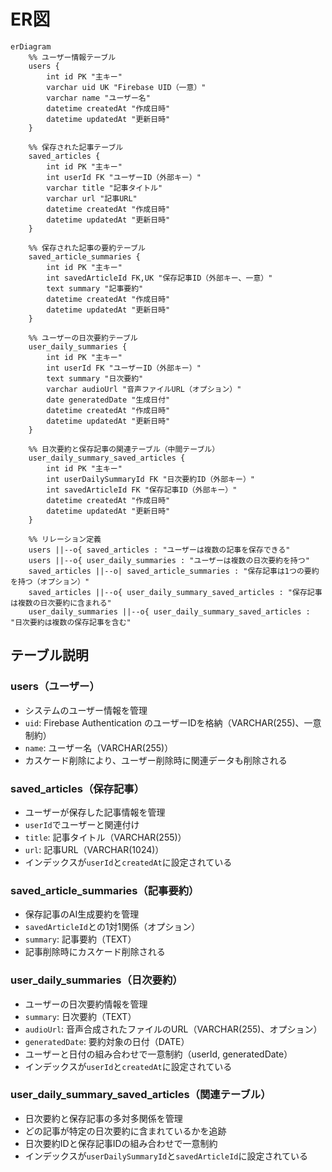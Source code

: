 # ER図

```mermaid
erDiagram
    %% ユーザー情報テーブル
    users {
        int id PK "主キー"
        varchar uid UK "Firebase UID（一意）"
        varchar name "ユーザー名"
        datetime createdAt "作成日時"
        datetime updatedAt "更新日時"
    }
    
    %% 保存された記事テーブル
    saved_articles {
        int id PK "主キー"
        int userId FK "ユーザーID（外部キー）"
        varchar title "記事タイトル"
        varchar url "記事URL"
        datetime createdAt "作成日時"
        datetime updatedAt "更新日時"
    }
    
    %% 保存された記事の要約テーブル
    saved_article_summaries {
        int id PK "主キー"
        int savedArticleId FK,UK "保存記事ID（外部キー、一意）"
        text summary "記事要約"
        datetime createdAt "作成日時"
        datetime updatedAt "更新日時"
    }
    
    %% ユーザーの日次要約テーブル
    user_daily_summaries {
        int id PK "主キー"
        int userId FK "ユーザーID（外部キー）"
        text summary "日次要約"
        varchar audioUrl "音声ファイルURL（オプション）"
        date generatedDate "生成日付"
        datetime createdAt "作成日時"
        datetime updatedAt "更新日時"
    }
    
    %% 日次要約と保存記事の関連テーブル（中間テーブル）
    user_daily_summary_saved_articles {
        int id PK "主キー"
        int userDailySummaryId FK "日次要約ID（外部キー）"
        int savedArticleId FK "保存記事ID（外部キー）"
        datetime createdAt "作成日時"
        datetime updatedAt "更新日時"
    }
    
    %% リレーション定義
    users ||--o{ saved_articles : "ユーザーは複数の記事を保存できる"
    users ||--o{ user_daily_summaries : "ユーザーは複数の日次要約を持つ"
    saved_articles ||--o| saved_article_summaries : "保存記事は1つの要約を持つ（オプション）"
    saved_articles ||--o{ user_daily_summary_saved_articles : "保存記事は複数の日次要約に含まれる"
    user_daily_summaries ||--o{ user_daily_summary_saved_articles : "日次要約は複数の保存記事を含む"
```

## テーブル説明

### users（ユーザー）
- システムのユーザー情報を管理
- `uid`: Firebase Authentication のユーザーIDを格納（VARCHAR(255)、一意制約）
- `name`: ユーザー名（VARCHAR(255)）
- カスケード削除により、ユーザー削除時に関連データも削除される

### saved_articles（保存記事）
- ユーザーが保存した記事情報を管理
- `userId`でユーザーと関連付け
- `title`: 記事タイトル（VARCHAR(255)）
- `url`: 記事URL（VARCHAR(1024)）
- インデックスが`userId`と`createdAt`に設定されている

### saved_article_summaries（記事要約）
- 保存記事のAI生成要約を管理
- `savedArticleId`との1対1関係（オプション）
- `summary`: 記事要約（TEXT）
- 記事削除時にカスケード削除される

### user_daily_summaries（日次要約）
- ユーザーの日次要約情報を管理
- `summary`: 日次要約（TEXT）
- `audioUrl`: 音声合成されたファイルのURL（VARCHAR(255)、オプション）
- `generatedDate`: 要約対象の日付（DATE）
- ユーザーと日付の組み合わせで一意制約（userId, generatedDate）
- インデックスが`userId`と`createdAt`に設定されている

### user_daily_summary_saved_articles（関連テーブル）
- 日次要約と保存記事の多対多関係を管理
- どの記事が特定の日次要約に含まれているかを追跡
- 日次要約IDと保存記事IDの組み合わせで一意制約
- インデックスが`userDailySummaryId`と`savedArticleId`に設定されている